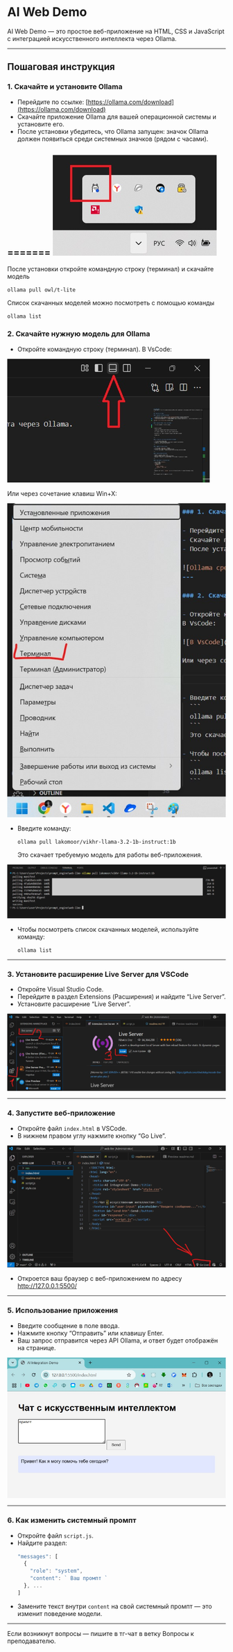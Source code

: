 # AI Web Demo
AI Web Demo — это простое веб-приложение на HTML, CSS и JavaScript с интеграцией искусственного интеллекта через Ollama.

---

## Пошаговая инструкция

### 1. Скачайте и установите Ollama

- Перейдите по ссылке: [https://ollama.com/download](https://ollama.com/download)
- Скачайте приложение Ollama для вашей операционной системы и установите его.
- После установки убедитесь, что Ollama запущен: значок Ollama должен появиться среди системных значков (рядом с часами). 

=======
![Ollama среди системных значков](res/1.jpg)
---

После установки откройте командную строку (терминал) и скачайте модель 
```
ollama pull owl/t-lite
```
Список скачанных моделей можно посмотреть с помощью команды 
```
ollama list
```

### 2. Скачайте нужную модель для Ollama

- Откройте командную строку (терминал). 
В VsCode:  

![В VsCode](res/2.jpg)

Или через сочетание клавиш Win+X:

![через сочетание клавиш Win+X](res/3.jpg)


- Введите команду:
  ```
  ollama pull lakomoor/vikhr-llama-3.2-1b-instruct:1b
  ```
  Это скачает требуемую модель для работы веб-приложения.

![Вывод в консоль при успешной загрузке модели](res/4.jpg)

- Чтобы посмотреть список скачанных моделей, используйте команду:
  ```
  ollama list
  ```

---

### 3. Установите расширение Live Server для VSCode

- Откройте Visual Studio Code.
- Перейдите в раздел Extensions (Расширения) и найдите “Live Server”.
- Установите расширение “Live Server”.

![Установите расширение “Live Server”](res/5.jpg)

---

### 4. Запустите веб-приложение

- Откройте файл `index.html` в VSCode.
- В нижнем правом углу нажмите кнопку “Go Live”.  

![“Go Live”](res/6.jpg)

- Откроется ваш браузер с веб-приложением по адресу http://127.0.0.1:5500/

---

### 5. Использование приложения

- Введите сообщение в поле ввода.
- Нажмите кнопку “Отправить” или клавишу Enter.
- Ваш запрос отправится через API Ollama, и ответ будет отображён на странице.

![браузер с веб-приложением](res/7.jpg)

---

### 6. Как изменить системный промпт

- Откройте файл `script.js`.
- Найдите раздел:
  ```javascript
  "messages": [
    {
      "role": "system",
      "content": ` Ваш промпт `
    }, ... 
  ]
  ```
- Замените текст внутри ``content`` на свой системный промпт — это изменит поведение модели.

---

Если возникнут вопросы — пишите в тг-чат в ветку Вопросы к преподавателю.
